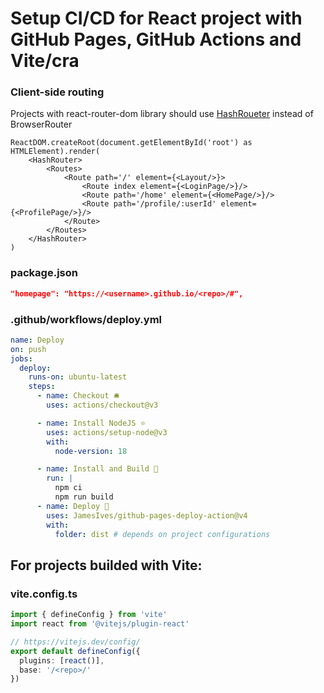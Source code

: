 # Setup CI/CD for React project with GitHub Pages, GitHub Actions and Vite/cra

### Client-side routing
Projects with react-router-dom library should use [HashRoueter](https://reactrouter.com/en/main/router-components/hash-router) instead of BrowserRouter
```tsx
ReactDOM.createRoot(document.getElementById('root') as HTMLElement).render(
    <HashRouter>
        <Routes>
            <Route path='/' element={<Layout/>}>
                <Route index element={<LoginPage/>}/>
                <Route path='/home' element={<HomePage/>}/>
                <Route path='/profile/:userId' element={<ProfilePage/>}/>
            </Route>
        </Routes>
    </HashRouter>
)
```


### package.json
```json
"homepage": "https://<username>.github.io/<repo>/#",
```

### .github/workflows/deploy.yml
```yml
name: Deploy
on: push
jobs:
  deploy:
    runs-on: ubuntu-latest
    steps:
      - name: Checkout 🛎️
        uses: actions/checkout@v3

      - name: Install NodeJS ⭐
        uses: actions/setup-node@v3
        with:
          node-version: 18

      - name: Install and Build 🔧
        run: |
          npm ci
          npm run build
      - name: Deploy 🚀
        uses: JamesIves/github-pages-deploy-action@v4
        with:
          folder: dist # depends on project configurations
```

## For projects builded with Vite:
### vite.config.ts

```ts
import { defineConfig } from 'vite'
import react from '@vitejs/plugin-react'

// https://vitejs.dev/config/
export default defineConfig({
  plugins: [react()],
  base: '/<repo>/'
})
```
